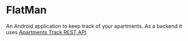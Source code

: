 # FlatMan
An Android application to keep track of your apartments.
As a backend it uses [Apartments Track REST API](https://github.com/panosdim/apartments-api)